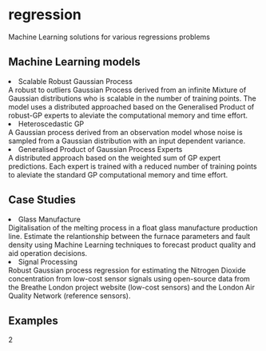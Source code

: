 # regression
Machine Learning solutions for various regressions problems

## Machine Learning models
<li>Scalable Robust Gaussian Process</li>
A robust to outliers Gaussian Process derived from an infinite Mixture of Gaussian distributions who is scalable in the number of training points.
The model uses a distributed approached based on the Generalised Product of robust-GP experts to aleviate the computational memory and time effort.

<li>Heteroscedastic GP</li>
A Gaussian process derived from an observation model whose noise is sampled from a Gaussian distribution with an input dependent variance.

<li>Generalised Product of Gaussian Process Experts</li>
A distributed approach based on the weighted sum of GP expert predictions. Each expert is trained with a reduced number of training points to aleviate the standard GP computational memory and time effort.

## Case Studies

<li>Glass Manufacture</li>
Digitalisation of the melting process in a float glass manufacture production line. Estimate the relantionship between the furnace parameters and fault density using Machine Learning techniques to forecast product quality and aid operation decisions.

<li>Signal Processing</li>
Robust Gaussian process regression for estimating the Nitrogen Dioxide concentration from low-cost sensor signals using open-source data from the Breathe London project website (low-cost sensors) and the London Air Quality Network (reference sensors).

## Examples
2